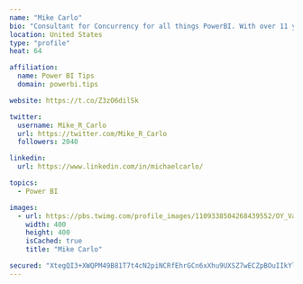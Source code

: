 ```yaml
---
name: "Mike Carlo"
bio: "Consultant for Concurrency for all things PowerBI. With over 11 years of data experience I'm making waves by deploying PowerBI into local Milwaukee Companies."
location: United States
type: "profile"
heat: 64

affiliation:
  name: Power BI Tips
  domain: powerbi.tips

website: https://t.co/Z3zO6dilSk

twitter:
  username: Mike_R_Carlo
  url: https://twitter.com/Mike_R_Carlo
  followers: 2040

linkedin:
  url: https://www.linkedin.com/in/michaelcarlo/

topics:
  - Power BI

images:
  - url: https://pbs.twimg.com/profile_images/1109338504268439552/OY_Va867_400x400.jpg
    width: 400
    height: 400
    isCached: true
    title: "Mike Carlo"

secured: "XtegQI3+XWQPM49B81T7t4cN2piNCRfEhrGCn6xXhu9UXSZ7wECZpBOuIIkYlLyhdttGCFmOe0+xE6vzw54KrJqldOxGSVO3eU1wHrjvvAfm0+klpVIRAn297q9VjIjR77s9NdXp8FtXI41QdVOyJqS9xTJ53zVcWikzvAzZxZ8GS7IdnAYx3oxtuILyTlh/VVry5o69XL2oFbd80VpAu1s5I00/lqYx0H2kai+0ZG7anxt9D3j4a9/zLst53O3Po1lOT4gTHCWWWAWqCaaLsW4FS6N6b7+ImVhTMygGN9vKbwdLFjtr7cMq7F/uJ1h9SmVWLBB9nbVPXrblSzX0vyHC5lYEc6/nr9BLm7UgfJULTYMUlp7mvCOvikMqDKNc4v9gJ4y0yDHvl5jH9OR5G+j2dXxQPDOFpD9G/nIrDto=;47RkSc+aYdLWLN4q5Qgmpw=="
---
```



